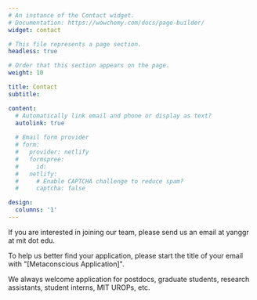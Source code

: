 ```yaml
---
# An instance of the Contact widget.
# Documentation: https://wowchemy.com/docs/page-builder/
widget: contact

# This file represents a page section.
headless: true

# Order that this section appears on the page.
weight: 10

title: Contact
subtitle:

content:
  # Automatically link email and phone or display as text?
  autolink: true
  
  # Email form provider
  # form:
  #   provider: netlify
  #   formspree:
  #     id:
  #   netlify:
  #     # Enable CAPTCHA challenge to reduce spam?
  #     captcha: false

design:
  columns: '1'
---
```


If you are interested in joining our team, please send us an email at
 yanggr at mit dot edu.

To help us better find your application, please start the title of your
 email with "[Metaconscious Application]".
 
We always welcome application for postdocs, graduate students, research
 assistants, student interns, MIT UROPs, etc.
